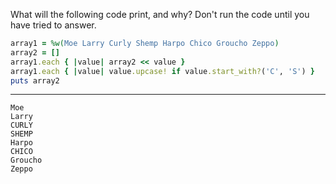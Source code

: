 What will the following code print, and why? Don't run the code until you have tried to answer.
```ruby
array1 = %w(Moe Larry Curly Shemp Harpo Chico Groucho Zeppo)
array2 = []
array1.each { |value| array2 << value }
array1.each { |value| value.upcase! if value.start_with?('C', 'S') }
puts array2
```

---

```
Moe
Larry
CURLY
SHEMP
Harpo
CHICO
Groucho
Zeppo
```